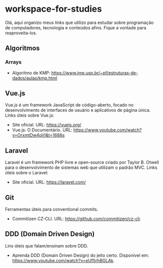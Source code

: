 # workspace-for-studies

Olá, aqui organizo meus links que utilizo para estudar sobre programação de computadores, tecnologia e conteúdos afins. Fique a vontade para reaproveita-los.

## Algoritmos

### Arrays
- Algoritmo de KMP: https://www.ime.usp.br/~pf/estruturas-de-dados/aulas/kmp.html

## Vue.js
Vue.js é um framework JavaScript de código-aberto, focado no desenvolvimento de interfaces de usuário e aplicativos de página única. Links úteis sobre Vue.js:
- Site oficial. URL: https://vuejs.org/
- Vue.js: O Documentário. URL: https://www.youtube.com/watch?v=OrxmtDw4pVI&t=1688s

## Laravel
Laravel é um framework PHP livre e open-source criado por Taylor B. Otwell para o desenvolvimento de sistemas web que utilizam o padrão MVC. Links úteis sobre o Laravel:
- Site oficial. URL: https://laravel.com/


## Git

Ferramentas úteis para conventional commits.
- Commitizen CZ-CLI. URL: https://github.com/commitizen/cz-cli.

## DDD (Domain Driven Design)
Lins úteis que falam/ensinam sobre DDD.
- Aprenda DDD (Domain Driven Design) do jeito certo. Disponível em: https://www.youtube.com/watch?v=eUf5rhBGLAk.
